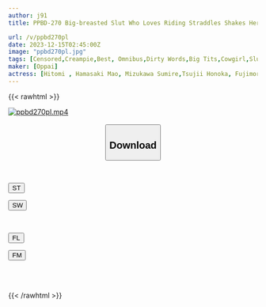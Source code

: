```yaml
---
author: j91
title: PPBD-270 Big-breasted Slut Who Loves Riding Straddles Shakes Her Breasts And Squeezes Out The Sperm, Creampie Pile Driving Cowgirl Position 55 Consecutive BEST

url: /v/ppbd270pl
date: 2023-12-15T02:45:00Z
image: "ppbd270pl.jpg"
tags: [Censored,Creampie,Best, Omnibus,Dirty Words,Big Tits,Cowgirl,Slut,4HR+	 ]
maker: [Oppai]
actress: [Hitomi , Hamasaki Mao, Mizukawa Sumire,Tsujii Honoka, Fujimori Riho,Kawakita Meisa, Yuzuriha Karen, Asada Himari ,Ohana Non, Honoka Airi  ]
---
```



{{< rawhtml >}}

<div class="video" data-videoid="2PzQMA6BmBCZLQ4">
    <a href="javascript:;">
        <img src="/v/ppbd270pl/ppbd270pl.jpg" width="WIDTH" height="HEIGHT" alt="ppbd270pl.mp4" loading="lazy">
    </a>
</div>

<script type="text/javascript" src="https://j91.asia/asset/on-demand-st.js"></script>

<br>
  <link rel="stylesheet" href="https://j91.asia/asset/bs5.css">
  
  <center>
  <button class="btn btn-primary" type="button" data-bs-toggle="collapse" data-bs-target=".multi-collapse" aria-expanded="false" aria-controls="multiCollapseExample1 multiCollapseExample2"><h2>Download</h2></button></center>
</p>
<div class="row">
  <div class="col">
    <div class="collapse multi-collapse" id="multiCollapseExample1">
      <div class="card card-body">
	      	      <br>
<div class="buttons">  
<p><a href="https://streamtape.to/v/2PzQMA6BmBCZLQ4" target="_blank"><button class="btn-hover color-3"><i class="fa fa-download"></i> ST</button></a></p>
<p><a href="https://flaswish.com/rpznng0jbvgq" target="_blank"><button class="btn-hover color-2"><i class="fa fa-download"></i> SW</button></a></p></div>
    </div>
  </div>
</div>
  <div class="col">
    <div class="collapse multi-collapse" id="multiCollapseExample2">
      <div class="card card-body">
	      <br>
<div class="buttons">
<p><a href="javascript:;" target="_blank"><button class="btn-hover color-9"><i class="fa fa-download"></i> FL</button></a></p>
<p><a href="javascript:;" target="_blank"><button class="btn-hover color-8"><i class="fa fa-download"></i> FM</button></a></p></div>
<br><br>
      </div>
    </div>
  </div>
</div>

{{< /rawhtml >}}